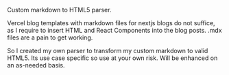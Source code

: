 Custom markdown to HTML5 parser.

Vercel blog templates with markdown files for nextjs blogs do not suffice, as I require to insert HTML and React Components into the blog posts.
.mdx files are a pain to get working.

So I created my own parser to transform my custom markdown to valid HTML5.
Its use case specific so use at your own risk. Will be enhanced on an as-needed basis.
